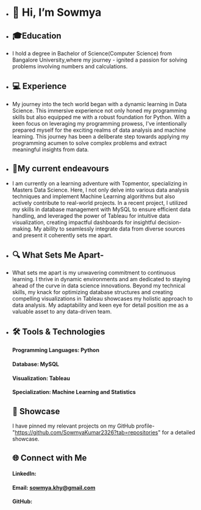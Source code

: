 - # 👋 Hi, I’m Sowmya
- ## 🎓Education
- I hold a degree in Bachelor of Science(Computer Science) from Bangalore University,where my journey - ignited a passion for solving problems involving numbers and calculations.
- ## 💻 Experience
- My journey into the tech world began with a dynamic learning in Data Science. This immersive experience not only honed my programming skills but also equipped me with a robust foundation for Python. With a keen focus on leveraging my programming prowess, I've intentionally prepared myself for the exciting realms of data analysis and machine learning. This journey has been a deliberate step towards applying
my programming acumen to solve complex problems and extract meaningful insights from data.
- ## 🚀My current endeavours
-   I am currently on a learning adventure with Topmentor, specializing in Masters Data Science. Here, I not only delve into various data analysis techniques and implement Machine Learning algorithms but also actively contribute to real-world projects. In a recent project, I utilized my skills in database management with MySQL to ensure efficient data handling, and leveraged the power of Tableau for intuitive data visualization, creating impactful dashboards for insightful decision-making. My ability to seamlessly integrate data from diverse sources and present it coherently sets me apart.
- ## 🔍 What Sets Me Apart-
- What sets me apart is my unwavering commitment to continuous learning. I thrive in dynamic environments and am dedicated to staying ahead of the curve in data science innovations. Beyond my technical skills, my knack for optimizing database structures and creating compelling visualizations in Tableau showcases my holistic approach to data analysis. My adaptability and keen eye for detail position me as a valuable asset to any data-driven team.
- ## 🛠️ Tools & Technologies
  #### Programming Languages: Python
  #### Database: MySQL
  #### Visualization: Tableau
  #### Specialization: Machine Learning and Statistics
  ## 📌 Showcase
  I have pinned my relevant projects on my GitHub profile-"https://github.com/SowmyaKumar2326?tab=repositories" for a detailed showcase.
  ## 🌐 Connect with Me
    #### LinkedIn: 
    #### Email: sowmya.khy@gmail.com
    #### GitHub:


<!---
SowmyaKumar2326/SowmyaKumar2326 is a ✨ special ✨ repository because its `README.md` (this file) appears on your GitHub profile.
You can click the Preview link to take a look at your changes.
--->

